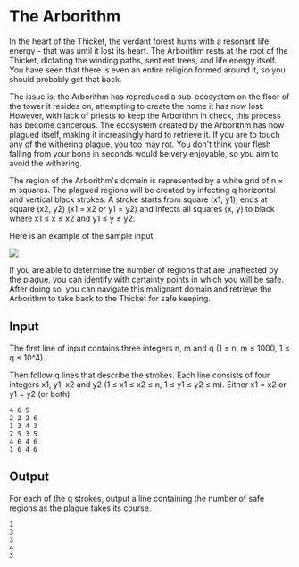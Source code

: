 # The Arborithm

In the heart of the Thicket, the verdant forest hums with a resonant life energy - that was until it lost its heart. The Arborithm rests at the root of the Thicket, dictating the winding paths, sentient trees, and life energy itself. You have seen that there is even an entire religion formed around it, so you should probably get that back.

The issue is, the Arborithm has reproduced a sub-ecosystem on the floor of the tower it resides on, attempting to create the home it has now lost. However, with lack of priests to keep the Arborithm in check, this process has become cancerous. The ecosystem created by the Arborithm has now plagued itself, making it increasingly hard to retrieve it. If you are to touch any of the withering plague, you too may rot. You don't think your flesh falling from your bone in seconds would be very enjoyable, so you aim to avoid the withering.

The region of the Arborithm's domain is represented by a white grid of n × m squares. The plagued regions will be created by infecting q horizontal and vertical black strokes. A stroke starts from square (x1, y1), ends at square (x2, y2) (x1 = x2 or y1 = y2) and infects all squares (x, y) to black where x1 ≤ x ≤ x2 and y1 ≤ y ≤ y2.

Here is an example of the sample input

![](https://www.lootcode.dev/problems/arborithm.png)

If you are able to determine the number of regions that are unaffected by the plague, you can identify with certainty points in which you will be safe. After doing so, you can navigate this malignant domain and retrieve the Arborithm to take back to the Thicket for safe keeping.

## Input

The first line of input contains three integers n, m and q (1 ≤ n, m ≤ 1000, 1 ≤ q ≤ 10^4).

Then follow q lines that describe the strokes. Each line consists of four integers x1, y1, x2 and y2 (1 ≤ x1 ≤ x2 ≤ n, 1 ≤ y1 ≤ y2 ≤ m). Either x1 = x2 or y1 = y2 (or both).

```
4 6 5
2 2 2 6
1 3 4 3
2 5 3 5
4 6 4 6
1 6 4 6
```

## Output

For each of the q strokes, output a line containing the number of safe regions as the plague takes its course.

```
1
3
3
4
3
```